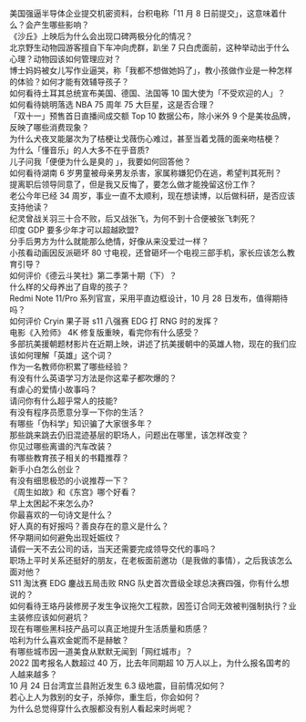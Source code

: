 美国强逼半导体企业提交机密资料，台积电称「11 月 8 日前提交」，这意味着什么？会产生哪些影响？  
《沙丘》上映后为什么会出现口碑两极分化的情况？  
北京野生动物园游客擅自下车冲向虎群，趴坐 7 只白虎面前，这种举动出于什么心理？动物园该如何管理应对？  
博士妈妈被女儿写作业逼哭，称「我都不想做她妈了」，教小孩做作业是一种怎样的体验？如何才能有效辅导孩子？  
如何看待土耳其总统宣布美国、德国、法国等 10 国大使为「不受欢迎的人」？  
如何看待姚明落选 NBA 75 周年 75 大巨星，这是否合理？  
「双十一」预售首日直播间成交额 Top 10 数据公布，除小米外 9 个是美妆品牌，反映了哪些消费现象？  
为什么犬夜叉能屡次为了桔梗让戈薇伤心难过，甚至当着戈薇的面亲吻桔梗？  
为什么「懂音乐」的人大多不在乎音质?  
儿子问我「便便为什么是臭的 」，我要如何回答他？  
如何看待湖南 6 岁男童被母亲男友杀害，家属称嫌犯仍在逃，希望判其死刑？  
提离职后领导同意了，但是我又反悔了，要怎么做才能挽留这份工作？  
老公今年已经 34 周岁，事业一直不太顺利，现在想读博，以后做科研，是否应该支持他读？  
纪灵曾战关羽三十合不败，后又战张飞，为何不到十合便被张飞刺死？  
印度 GDP 要多少年才可以超越欧盟?  
分手后男方为什么就能那么绝情，好像从来没爱过一样？  
小孩看动画因反派砸坏 80 寸电视，还曾砸坏一个电视三部手机，家长应该怎么教育引导？  
如何评价《德云斗笑社》第二季第十期（下）？  
什么样的父母养出了自卑的孩子？  
Redmi Note 11/Pro 系列官宣，采用平直边框设计，10 月 28 日发布，值得期待吗？  
如何评价 Cryin 果子哥 s11 八强赛 EDG 打 RNG 时的发挥？  
电影《入殓师》 4K 修复版重映，看完你有什么感受？  
多部抗美援朝题材影片在近期上映，讲述了抗美援朝中的英雄人物，现在的我们应该如何理解「英雄」这个词？  
作为一名教师你积累了哪些经验？  
有没有什么英语学习方法是你这辈子都吹爆的？  
有虐心的爱情小故事吗？  
请问你有什么超乎常人的技能?  
有没有程序员愿意分享一下你的生活？  
有哪些「伪科学」知识骗了大家很多年？  
那些跳来跳去仍旧混迹基层的职场人，问题出在哪里，该怎样改变？  
你见过哪些离谱的汽车改装？  
有哪些教育孩子相关的书籍推荐？  
新手小白怎么创业？  
有没有细思极恐的小说推荐一下？  
《周生如故》和《东宫》哪个好看？  
早上太困起不来怎么办?  
你最喜欢的一句诗文是什么？  
好人真的有好报吗？善良存在的意义是什么？  
怀孕期间如何避免出现妊娠纹？  
请假一天不去公司的话，当天还需要完成领导交代的事吗？  
职场上平时关系还挺好的朋友，在老板面前邀功（是我做的事情），之后我该怎么面对他？  
S11 淘汰赛 EDG 鏖战五局击败 RNG 队史首次晋级全球总决赛四强，你有什么想说的？  
如何看待王珞丹装修房子发生争议拖欠工程款，因签订合同无效被判强制执行？业主装修应该如何避坑？  
现在有哪些黑科技产品可以真正地提升生活质量和质感？  
哈利为什么喜欢金妮而不是赫敏？  
有哪些城市因一道美食从默默无闻到「网红城市」？  
2022 国考报名人数超过 40 万，比去年同期超 10 万人以上，为什么报名国考的人越来越多？  
10 月 24 日台湾宜兰县附近发生 6.3 级地震，目前情况如何？  
若心上人为救别的女子，杀掉你，重生后，你会如何？  
为什么总觉得穿什么衣服都没有别人看起来时尚呢？  
